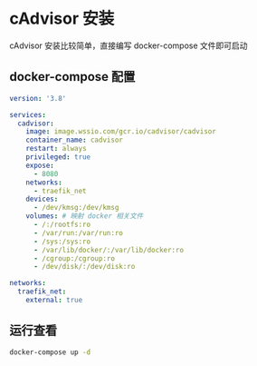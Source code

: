 # cAdvisor 安装

cAdvisor 安装比较简单，直接编写 docker-compose 文件即可启动

## docker-compose 配置

```yaml
version: '3.8'

services:
  cadvisor:
    image: image.wssio.com/gcr.io/cadvisor/cadvisor
    container_name: cadvisor
    restart: always
    privileged: true
    expose:
      - 8080
    networks:
      - traefik_net
    devices:
      - /dev/kmsg:/dev/kmsg
    volumes: # 映射 docker 相关文件
      - /:/rootfs:ro
      - /var/run:/var/run:ro
      - /sys:/sys:ro
      - /var/lib/docker/:/var/lib/docker:ro
      - /cgroup:/cgroup:ro
      - /dev/disk/:/dev/disk:ro

networks:
  traefik_net:
    external: true
```

## 运行查看

```sh
docker-compose up -d
```

